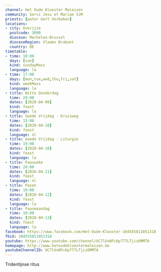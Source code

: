 ```yaml
---
channel: Het Oude Klooster Maleizen
community: Servi Jesu et Mariae SJM
priests: [pater Gert Verbeken]
locations:
- city: Overijse
  postcode: 3090
  diocese: Mechelen-Brussel
  dioceseRegion: Vlaams Brabant
  country: BE
timetable:
- time: 10:00
  days: [sun]
  kind: sundayMass
  language: la
- time: 17:00
  days: [mon,tue,wed,thu,fri,sat]
  kind: weekMass
  language: la
- title: Witte Donderdag
  time: 29:00
  dates: [2020-04-09]
  kind: feast
  language: la
- title: Goede Vrijdag - Kruisweg
  time: 15:00
  dates: [2020-04-10]
  kind: feast
  language: nl
- title: Goede Vrijdag - Liturgie
  time: 19:00
  dates: [2020-04-10]
  kind: feast
  language: la
- title: Paaswake
  time: 20:00
  dates: [2020-04-11]
  kind: feast
  language: nl
- title: Pasen
  time: 10:00
  dates: [2020-04-12]
  kind: feast
  language: la
- title: Paasmaandag
  time: 10:00
  dates: [2020-04-13]
  kind: feast
  language: la 
facebook: https://www.facebook.com/Het-Oude-Klooster-104555811051318
fbid: 104555811051318
youtube: https://www.youtube.com/channel/UC7lUxNFc6p777LTjiz6MMTA
homepage: http://www.hetoudekloostermaleizen.be
youtubeChannelID: UC7lUxNFc6p777LTjiz6MMTA
---
```

Tridentijnse ritus

